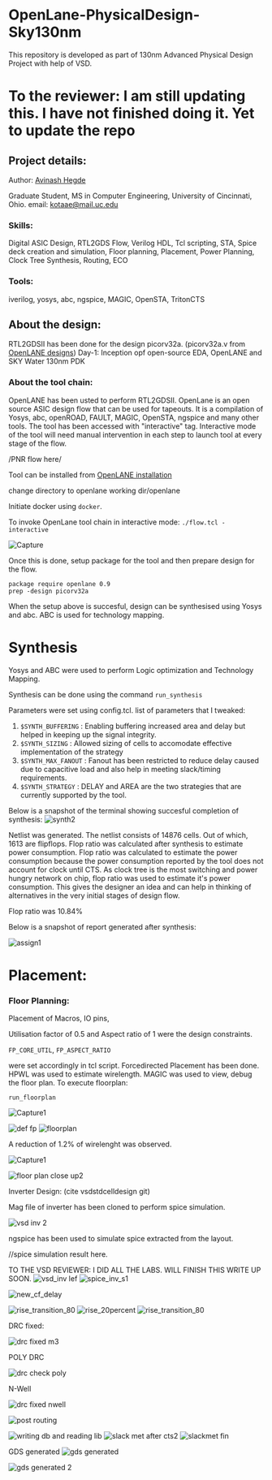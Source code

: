 # OpenLane-PhysicalDesign-Sky130nm
This repository is developed as part of 130nm Advanced Physical Design Project with help of VSD.
# To the reviewer: I am still updating this. I have not finished doing it. Yet to update the repo

## Project details: 
Author: [Avinash Hegde](https://www.linkedin.com/in/avinashhegdek/)

Graduate Student, MS in Computer Engineering,
University of Cincinnati, Ohio.
email: kotaae@mail.uc.edu 

### Skills:
Digital ASIC Design, RTL2GDS Flow, Verilog HDL, Tcl scripting, STA, Spice deck creation and simulation, Floor planning, Placement, Power Planning, Clock Tree Synthesis, Routing, ECO

### Tools:
iverilog, yosys, abc, ngspice, MAGIC, OpenSTA, TritonCTS

## About the design:
RTL2GDSII has been done for the design picorv32a. (picorv32a.v from [OpenLANE designs](https://github.com/The-OpenROAD-Project/OpenLane/tree/master/designs/picorv32a/src))
Day-1: Inception opf open-source EDA, OpenLANE and SKY Water 130nm PDK

### About the tool chain:
OpenLANE has been usted to perform RTL2GDSII. OpenLane is an open source ASIC design flow that can be used for tapeouts. It is a compilation of Yosys, abc, openROAD, FAULT, MAGIC, OpenSTA, ngspice and many other tools.
The tool has been accessed with "interactive" tag. Interactive mode of the tool will need manual intervention in each step to launch tool at every stage of the flow. 

/PNR flow here/

Tool can be installed from [OpenLANE installation](https://github.com/The-OpenROAD-Project/OpenLane)

change directory to openlane working dir/openlane

Initiate docker using `docker`.

To invoke OpenLane tool chain in interactive mode: `./flow.tcl - interactive`

![Capture](https://github.com/avinash1612/OpenLane-PhysicalDesign-Sky130nm/assets/56393465/d385c6f6-24a4-4f1b-b162-4e980671cf39)

Once this is done, setup package for the tool and then prepare design for the flow. 
````
package require openlane 0.9
prep -design picorv32a
````

When the setup above is succesful, design can be synthesised using Yosys and abc. ABC is used for technology mapping.
# Synthesis

Yosys and ABC were used to perform Logic optimization and Technology Mapping.

Synthesis can be done using the command `run_synthesis`

Parameters were set using config.tcl.
list of parameters that I tweaked:
  1. `$SYNTH_BUFFERING` : Enabling buffering increased area and delay but helped in keeping up the signal integrity.
  2. `$SYNTH_SIZING` : Allowed sizing of cells to accomodate effective implementation of the strategy
  3. `$SYNTH_MAX_FANOUT` : Fanout has been restricted to reduce delay caused due to capacitive load and also help in meeting slack/timing requirements.
  4. `$SYNTH_STRATEGY` : DELAY and AREA are the two strategies that are currently supported by the tool. 
  
Below is a snapshot of the terminal showing succesful completion of synthesis:
![synth2](https://github.com/avinash1612/OpenLane-PhysicalDesign-Sky130nm/assets/56393465/14ac00df-eb27-45f3-b4d4-60c18e47fc22)

Netlist was generated. The netlist consists of 14876 cells. Out of which, 1613 are flipflops. Flop ratio was calculated after synthesis to estimate power consumption. 
Flop ratio was calculated to estimate the power consumption because the power consumption reported by the tool does not account for clock until CTS. As clock tree is the most switching and power hungry network on chip, flop ratio was used to estimate it's power consumption. This gives the designer an idea and can help in thinking of alternatives in the very initial stages of design flow.

Flop ratio was 10.84%

Below is a snapshot of report generated after synthesis:

![assign1](https://github.com/avinash1612/OpenLane-PhysicalDesign-Sky130nm/assets/56393465/afd5387d-4c06-40c5-afb5-807a071cb3bf)


# Placement:

### Floor Planning:
Placement of Macros, IO pins, 

Utilisation factor of 0.5 and Aspect ratio of 1 were the design constraints.

`FP_CORE_UTIL`,
`FP_ASPECT_RATIO`

were set accordingly in tcl script.
Forcedirected Placement has been done. HPWL was used to estimate wirelength. MAGIC was used to view, debug the floor plan.
To execute floorplan:
```
run_floorplan
```
![Capture1](https://github.com/avinash1612/OpenLane-PhysicalDesign-Sky130nm/assets/56393465/8c29b181-3365-4a70-a67a-e4edbade20c4)

![def fp](https://github.com/avinash1612/OpenLane-PhysicalDesign-Sky130nm/assets/56393465/3f9ac5c3-de06-47d9-9642-27cb822c9d5d) ![floorplan](https://github.com/avinash1612/OpenLane-PhysicalDesign-Sky130nm/assets/56393465/d527b866-0578-4092-8666-d413f8e76654)



A reduction of 1.2% of wirelenght was observed.

![Capture1](https://github.com/avinash1612/OpenLane-PhysicalDesign-Sky130nm/assets/56393465/a16aff16-130d-4641-812b-5cf48a23c2b4)





![floor plan close up2](https://github.com/avinash1612/OpenLane-PhysicalDesign-Sky130nm/assets/56393465/a26ef6e4-3fb3-41ce-b110-d46ec840e74b)

Inverter Design: (cite vsdstdcelldesign git)

Mag file of inverter has been cloned to perform spice simulation. 

![vsd inv 2](https://github.com/avinash1612/OpenLane-PhysicalDesign-Sky130nm/assets/56393465/c435c317-9194-40b9-bae5-64e38f901c28)

ngspice has been used to simulate spice extracted from the layout. 

//spice simulation result here.

TO THE VSD REVIEWER: I DID ALL THE LABS. WILL FINISH THIS WRITE UP SOON.
![vsd_inv lef](https://github.com/avinash1612/OpenLane-PhysicalDesign-Sky130nm/assets/56393465/3f882f6f-2f52-438d-92d9-7590df2fa854)
![spice_inv_s1](https://github.com/avinash1612/OpenLane-PhysicalDesign-Sky130nm/assets/56393465/7d6db82c-548b-4db2-9ccb-6b530df5adba)

![new_cf_delay](https://github.com/avinash1612/OpenLane-PhysicalDesign-Sky130nm/assets/56393465/c45ee8f8-62c7-4116-b721-1759cdf94718)

![rise_transition_80](https://github.com/avinash1612/OpenLane-PhysicalDesign-Sky130nm/assets/56393465/90dad95a-afb3-4e6a-8581-7df0b8ec9ba4)
![rise_20percent](https://github.com/avinash1612/OpenLane-PhysicalDesign-Sky130nm/assets/56393465/13919d41-582e-4249-bbf3-4c0376492a27)
![rise_transition_80](https://github.com/avinash1612/OpenLane-PhysicalDesign-Sky130nm/assets/56393465/2b6b7b94-ef62-4436-8d53-f605e0f87ad2)

DRC fixed:

![drc fixed m3](https://github.com/avinash1612/OpenLane-PhysicalDesign-Sky130nm/assets/56393465/37889393-8253-434e-abbb-a0abbab0f032)


POLY DRC


![drc check poly](https://github.com/avinash1612/OpenLane-PhysicalDesign-Sky130nm/assets/56393465/52d66496-302d-43ca-b914-a29a7583ef56)


N-Well


![drc fixed nwell](https://github.com/avinash1612/OpenLane-PhysicalDesign-Sky130nm/assets/56393465/a3e9914d-624f-4c1c-b7ff-5593cf714fe5)


![post routing](https://github.com/avinash1612/OpenLane-PhysicalDesign-Sky130nm/assets/56393465/164b6481-2175-4720-a952-120a710c9c3a)

![writing db and reading lib](https://github.com/avinash1612/OpenLane-PhysicalDesign-Sky130nm/assets/56393465/7804650b-7c09-4861-8f4a-212d34b3397a)
![slack met after cts2](https://github.com/avinash1612/OpenLane-PhysicalDesign-Sky130nm/assets/56393465/8e7b8703-e628-4acb-a657-e0e443cca33a)
![slackmet fin](https://github.com/avinash1612/OpenLane-PhysicalDesign-Sky130nm/assets/56393465/df943936-88e5-4cfe-ad62-d2b316a21858)


GDS generated
![gds generated](https://github.com/avinash1612/OpenLane-PhysicalDesign-Sky130nm/assets/56393465/a9569b6e-daf7-40d8-b006-3c8001934069)


![gds generated 2](https://github.com/avinash1612/OpenLane-PhysicalDesign-Sky130nm/assets/56393465/ea542e65-b9fb-4e12-ab97-1ead85d20ede)





